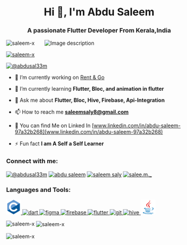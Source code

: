 <h1 align="center">Hi 👋, I'm Abdu Saleem</h1>
<h3 align="center">A passionate Flutter Developer From Kerala,India</h3>

<img src="https://media2.giphy.com/media/v1.Y2lkPTc5MGI3NjExOTlpdjUycm50aGEydWswcTVsdXRsYzNiYXoxYmo5Zjd3bTNid2d0ZyZlcD12MV9pbnRlcm5hbF9naWZfYnlfaWQmY3Q9Zw/qgQUggAC3Pfv687qPC/giphy.gif" alt="Image description" align="right" width="400">


<p align="left"> <img src="https://komarev.com/ghpvc/?username=saleem-x&label=Profile%20views&color=0e75b6&style=flat" alt="saleem-x" /> </p>

<p align="left"> <a href="https://github.com/ryo-ma/github-profile-trophy"><img src="https://github-profile-trophy.vercel.app/?username=saleem-x" alt="saleem-x" /></a> </p>

<p align="left"> <a href="https://twitter.com/@abdusal33m" target="blank"><img src="https://img.shields.io/twitter/follow/@abdusal33m?logo=twitter&style=for-the-badge" alt="@abdusal33m" /></a> </p>

- 🔭 I’m currently working on [Rent & Go](https://github.com/Saleem-x/Rent-go-Flutter-Python-)

- 🌱 I’m currently learning **Flutter, Bloc, and animation in flutter**

- 💬 Ask me about **Flutter, Bloc, Hive, Firebase, Api-Integration**

- 📫 How to reach me **saleemsaly8@gmail.com**

- 📄 You can find Me on Linked In [www.linkedin.com/in/abdu-saleem-97a32b268](www.linkedin.com/in/abdu-saleem-97a32b268)

- ⚡ Fun fact **I am A Self a Self Learner**

<h3 align="left">Connect with me:</h3>
<p align="left">
<a href="https://twitter.com/@abdusal33m" target="blank"><img align="center" src="https://raw.githubusercontent.com/rahuldkjain/github-profile-readme-generator/master/src/images/icons/Social/twitter.svg" alt="@abdusal33m" height="30" width="40" /></a>
<a href="https://linkedin.com/in/abdu saleem" target="blank"><img align="center" src="https://raw.githubusercontent.com/rahuldkjain/github-profile-readme-generator/master/src/images/icons/Social/linked-in-alt.svg" alt="abdu saleem" height="30" width="40" /></a>
<a href="https://fb.com/saleem saly" target="blank"><img align="center" src="https://raw.githubusercontent.com/rahuldkjain/github-profile-readme-generator/master/src/images/icons/Social/facebook.svg" alt="saleem saly" height="30" width="40" /></a>
<a href="https://instagram.com/salee.m._" target="blank"><img align="center" src="https://raw.githubusercontent.com/rahuldkjain/github-profile-readme-generator/master/src/images/icons/Social/instagram.svg" alt="salee.m._" height="30" width="40" /></a>
</p>

<h3 align="left">Languages and Tools:</h3>
<p align="left"> <a href="https://www.cprogramming.com/" target="_blank" rel="noreferrer"> <img src="https://raw.githubusercontent.com/devicons/devicon/master/icons/c/c-original.svg" alt="c" width="40" height="40"/> </a> <a href="https://dart.dev" target="_blank" rel="noreferrer"> <img src="https://www.vectorlogo.zone/logos/dartlang/dartlang-icon.svg" alt="dart" width="40" height="40"/> </a> <a href="https://www.figma.com/" target="_blank" rel="noreferrer"> <img src="https://www.vectorlogo.zone/logos/figma/figma-icon.svg" alt="figma" width="40" height="40"/> </a> <a href="https://firebase.google.com/" target="_blank" rel="noreferrer"> <img src="https://www.vectorlogo.zone/logos/firebase/firebase-icon.svg" alt="firebase" width="40" height="40"/> </a> <a href="https://flutter.dev" target="_blank" rel="noreferrer"> <img src="https://www.vectorlogo.zone/logos/flutterio/flutterio-icon.svg" alt="flutter" width="40" height="40"/> </a> <a href="https://git-scm.com/" target="_blank" rel="noreferrer"> <img src="https://www.vectorlogo.zone/logos/git-scm/git-scm-icon.svg" alt="git" width="40" height="40"/> </a> <a href="https://hive.apache.org/" target="_blank" rel="noreferrer"> <img src="https://www.vectorlogo.zone/logos/apache_hive/apache_hive-icon.svg" alt="hive" width="40" height="40"/> </a> <a href="https://www.java.com" target="_blank" rel="noreferrer"> <img src="https://raw.githubusercontent.com/devicons/devicon/master/icons/java/java-original.svg" alt="java" width="40" height="40"/> </a> </p>

<p><img align="left" src="https://github-readme-stats.vercel.app/api/top-langs?username=saleem-x&show_icons=true&locale=en&layout=compact" alt="saleem-x" /></p>

<p>&nbsp;<img align="center" src="https://github-readme-stats.vercel.app/api?username=saleem-x&show_icons=true&locale=en" alt="saleem-x" /></p>

<p><img align="center" src="https://github-readme-streak-stats.herokuapp.com/?user=saleem-x&" alt="saleem-x" /></p>
